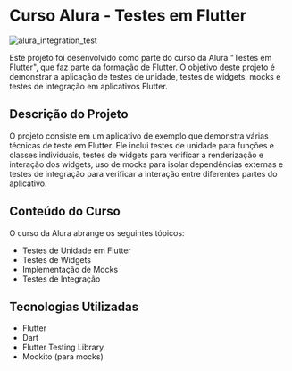 # Curso Alura - Testes em Flutter

![alura_integration_test](https://github.com/tassiogustavo/alura_course_integration_test/assets/70405308/baf51ef7-832f-4d62-afc1-41b4a62e8b44)


Este projeto foi desenvolvido como parte do curso da Alura "Testes em Flutter", que faz parte da formação de Flutter. O objetivo deste projeto é demonstrar a aplicação de testes de unidade, testes de widgets, mocks e testes de integração em aplicativos Flutter.

## Descrição do Projeto

O projeto consiste em um aplicativo de exemplo que demonstra várias técnicas de teste em Flutter. Ele inclui testes de unidade para funções e classes individuais, testes de widgets para verificar a renderização e interação dos widgets, uso de mocks para isolar dependências externas e testes de integração para verificar a interação entre diferentes partes do aplicativo.

## Conteúdo do Curso

O curso da Alura abrange os seguintes tópicos:

- Testes de Unidade em Flutter
- Testes de Widgets
- Implementação de Mocks
- Testes de Integração

## Tecnologias Utilizadas

- Flutter
- Dart
- Flutter Testing Library
- Mockito (para mocks)
